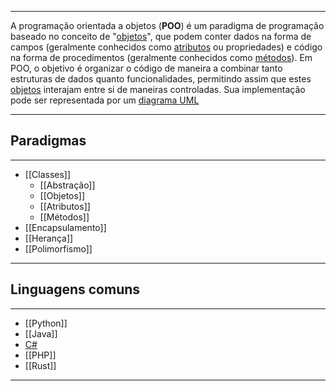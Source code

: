 ***
A programação orientada a objetos (**POO**) é um paradigma de programação baseado no conceito de "[objetos](Objetos)", que podem conter dados na forma de campos (geralmente conhecidos como [atributos](Atributos) ou propriedades) e código na forma de procedimentos (geralmente conhecidos como [métodos](Métodos)). Em POO, o objetivo é organizar o código de maneira a combinar tanto estruturas de dados quanto funcionalidades, permitindo assim que estes [objetos](Objetos) interajam entre si de maneiras controladas.
Sua implementação pode ser representada por um [diagrama UML](Diagramas_UML)
***
## Paradigmas
***
- [[Classes]]
	- [[Abstração]]
	- [[Objetos]]
	- [[Atributos]]
	- [[Métodos]]
- [[Encapsulamento]]
- [[Herança]]
- [[Polimorfismo]]
***
## Linguagens comuns
***
- [[Python]]
- [[Java]]
- [C#](Csharp)
- [[PHP]]
- [[Rust]]
***
